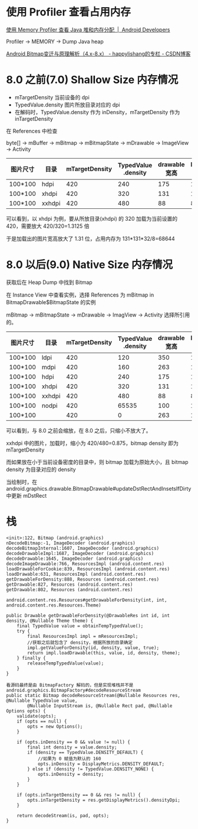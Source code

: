 # 使用 Profiler 查看占用内存
[使用 Memory Profiler 查看 Java 堆和内存分配  |  Android Developers](https://developer.android.com/studio/profile/memory-profiler?hl=zh-cn)

Profiler -> MEMORY -> Dump Java heap

[Android Bitmap变迁与原理解析（4.x-8.x） - happylishang的专栏 - CSDN博客](https://blog.csdn.net/happylishang/article/details/80404966)

# 8.0 之前(7.0) Shallow Size 内存情况

* mTargetDensity 当前设备的 dpi
* TypedValue.density 图片所放目录对应的 dpi
* 在解码时，TypedValue.density 作为 inDensity，mTargetDensity 作为 inTargetDensity

在 References  中检查

byte[] -> mBuffer -> mBitmap -> mBitmapState -> mDrawable -> ImageView -> Activity

图片尺寸|目录|mTargetDensity|TypedValue .density|drawable 宽高|bitmap 宽高|bitmap density|Shallow Size|备注
-|-|-|-|-|-|-|-|-
100*100|hdpi|420|240|175|175|420|122500|
100*100|xhdpi|420|320|131|131|420|68644|
100*100|xxhdpi|420|480|88|88|420| 63504        |

可以看到，以 xhdpi 为例，要从所放目录(xhdpi) 的 320 加载为当前设置的 420，需要放大 420/320=1.3125 倍

于是加载出的图片宽高放大了 1.31 位，占用内存为 131\*131\*32/8=68644



# 8.0 以后(9.0) Native Size 内存情况

获取后在 Heap Dump 中找到 Bitmap

在 Instance View 中查看实例，选择 References 为 mBitmap in BitmapDrawable$BitmapState 的实例

mBitmap -> mBitmapState -> mDrawable -> ImagView -> Activity 选择所引用的。

图片尺寸|目录|mTargetDensity|TypedValue .density|drawable 宽高|bitmap 宽高|bitmap density|native size|备注
-|-|-|-|-|-|-|-|-
100*100|ldpi|420|120|350|100||40032|
100*100|mdpi|420|160|263|100||40032|
100*100|hdpi|420|240|175|100||40032|
100*100|xhdpi|420|320|131|100|320|40032|
100*100|xxhdpi|420|480|88|88|420|31008|
100*100|nodpi|420|65535|100|100|0|40032|
100*100|<drawable>|420|0|263|100|160|40032|

可以看到，与 8.0 之前会缩放，在 8.0 之后，只缩小不放大了。

xxhdpi 中的图片，加载时，缩小为 420/480=0.875，bitmap density 即为 mTargetDensity

而如果放在小于当前设备密度的目录中，则 bitmap 加载为原始大小，且 bitmap density 为目录对应的 density 

当绘制时，在 android.graphics.drawable.BitmapDrawable#updateDstRectAndInsetsIfDirty 中更新 mDstRect

# 栈

    <init>:122, Bitmap (android.graphics)
    nDecodeBitmap:-1, ImageDecoder (android.graphics)
    decodeBitmapInternal:1607, ImageDecoder (android.graphics)
    decodeDrawableImpl:1687, ImageDecoder (android.graphics)
    decodeDrawable:1645, ImageDecoder (android.graphics)
    decodeImageDrawable:766, ResourcesImpl (android.content.res)
    loadDrawableForCookie:839, ResourcesImpl (android.content.res)
    loadDrawable:631, ResourcesImpl (android.content.res)
    getDrawableForDensity:888, Resources (android.content.res)
    getDrawable:827, Resources (android.content.res)
    getDrawable:802, Resources (android.content.res)
    
    android.content.res.Resources#getDrawableForDensity(int, int, android.content.res.Resources.Theme)
    
    public Drawable getDrawableForDensity(@DrawableRes int id, int density, @Nullable Theme theme) {
        final TypedValue value = obtainTempTypedValue();
        try {
            final ResourcesImpl impl = mResourcesImpl;
            //获取之后就包含了 density，根据所放的目录确定
            impl.getValueForDensity(id, density, value, true);
            return impl.loadDrawable(this, value, id, density, theme);
        } finally {
            releaseTempTypedValue(value);
        }
    }
    
    看源码最终是由 BitmapFactory 解码的，但是实现堆栈并不是
    android.graphics.BitmapFactory#decodeResourceStream
    public static Bitmap decodeResourceStream(@Nullable Resources res, @Nullable TypedValue value,
            @Nullable InputStream is, @Nullable Rect pad, @Nullable Options opts) {
        validate(opts);
        if (opts == null) {
            opts = new Options();
        }
    
        if (opts.inDensity == 0 && value != null) {
            final int density = value.density;
            if (density == TypedValue.DENSITY_DEFAULT) {
                //如果为 0 赋值为默认的 160
                opts.inDensity = DisplayMetrics.DENSITY_DEFAULT;
            } else if (density != TypedValue.DENSITY_NONE) {
                opts.inDensity = density;
            }
        }
        
        if (opts.inTargetDensity == 0 && res != null) {
            opts.inTargetDensity = res.getDisplayMetrics().densityDpi;
        }
        
        return decodeStream(is, pad, opts);
    }
